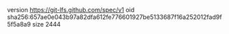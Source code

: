 version https://git-lfs.github.com/spec/v1
oid sha256:657ae0e043b97a82dfa612fe776601927be5133687f16a252012fad9f5f5a8a9
size 2444

